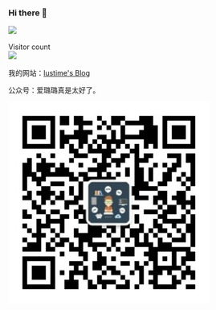 ### Hi there 👋 

<img src="https://github-readme-stats.vercel.app/api?username=lustime&show_icons=true&theme=Gradient" width="450px">
<p align="auto"> 
  Visitor count<br>
  <img src="https://profile-counter.glitch.me/liangtengyu/count.svg" />
</p>

我的网站：[lustime's Blog](http://lustime.uenas.top:4000/)

公众号：爱璐璐真是太好了。

<img width="400px" align="auto" src="https://github.com/lustime/lustime/blob/6932eb659319bf919cc49fe3214c6a0cd3172deb/weixin.jpg">
